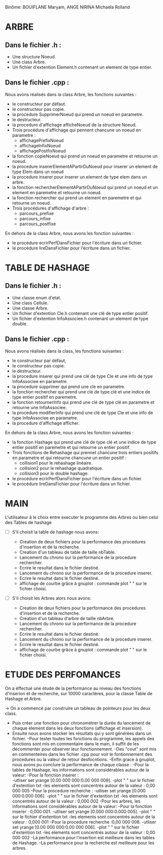 Binôme:
BOUIFLANE Maryam, ANGE NIRINA Michaela Rolland

 
ARBRE 
===============================================

 Dans le fichier .h :
----------------------

* Une structure Noeud.
* Une class Arbre.
* Un fichier d'extention Element.h contenant un element de type entier.

 Dans le fichier .cpp : 
------------------------

Nous avons réalisés dans la class Arbre, les fonctions suivantes :

* le constructeur par défaut.
* le constructeur pas copie.
* la procedure SupprimerNoeud qui prend un noeud en parametre.
* le destructeur.
* la procedure d'affichage afficheNoeud de la structure Noeud.
* Trois procédure d'affichage qui pennent chancune un noeud en parametre :
  - affichagePrefixNoeud
  - affichageInfixNoeud
  - affichagePostfixNoeud
* la fonction copieNoeud qui prend un noeud en parametre et retourne un noeud.
* la procedure insererElementAPartirDuNoeud pour inserer un element de type Elem dans un noeud
* la procedure inserer pour inserer un element de type elem dans un arbre.
* la fonction rechercherElementAPartirDuNoeud qui prend un noeud et un element en paremetre et retourne un noeud.
* la fonction rechercher qui prend un element en paremetre et qui retourne un noeud.
* Trois procédures d'affichage d'arbre : 
  - parcours_prefixe
  - parcours_infixe
  - parcours_postfixe

En dehors de la class Arbre, nous avons les fonction suivantes :

* le procédure ecrirPerfDansFichier pour l'écriture dans un fichier.
* le procédure lireDansFichier pour l'écriture dans un fichier.

 
 TABLE DE HASHAGE 
===============================================

 Dans le fichier .h :
----------------------

* Une classe enum d'etat.
* Une class Cellule.
* Une classe Arbre.
* Un fichier d'extention Cle.h contenant une clé de type entier positif.
* Un fichier d'extention InfoAssociee.h contenant un element de type double.
    
 Dans le fichier .cpp :
-------------------------

Nous avons réalisés dans la class, les fonctions suivantes :

* le constructeur par défaut,
* le constructeur pas copie.
* le destructeur.
* la procedure inserer qui prend une clé de type Cle et une info de type InfoAssociee en parametre.
* la procedure supprimer qui prend une cle en parametre.
* la fonction rechercher qui prend une clé de type clé et une indice de type entier positif en paremetre.
* la fonction retournerInfo qui prend une clé de type clé en parametre et retourne une InfoAssociee.
* la procedure modifierInfo qui prend une clé de type Cle et une info de type InfoAssociee en parametre.
* la procedure d'affichage afficher.

En dehors de la class Arbre, nous avons les fonction suivantes :

* la fonction Hashage qui prend une clé de type clé et une indice de type entier positif en paremetre et qui retourne un entier positif.
* Trois fonctions de Rehashage qui prennet chancune trois entiers positifs en parametre et qui retourne chancune un entier positif :
  - collision1 pour le rehashage linéaire.
  - collision2 pour le rehashage quadratique.
  - collision3 pour le double hashage.
* le procédure ecrirPerfDansFichier pour l'écriture dans un fichier.
* le procédure lireDansFichier pour l'écriture dans un fichier.
	
MAIN 
===============================================

L'utilisateur à le choix entre executer le programme des Arbres ou bien celui des Tables de hashage
	
* [ ] S'il choisit la table de hashage nous avons:
	
	* Creation de deux fichiers pour la performance des procedures d'insertion et de la recherche.
	* Creation d'un tableau de table de taille nbTable.
	* Lancement du chrono sur la performance de la procedure rechercher.
	* Ecrire le resultat dans le fichier destiné.
	* Lancement du chrono sur la performance de la procedure inserer.
	* Ecrire le resultat dans le fichier destiné.
	* affichage de courbe grâce à gnuplot : commande plot " " sur le fichier choisi.
    
    
* [ ] S'il choisit les Arbres alors nous avons:
    
	* Creation de deux fichiers pour la performance des procedures d'insertion et de la recherche.
	* Creation d'un tableau d'arbre de taille nbArbre.
	* Lancement du chrono sur la performance de la procedure rechercher.
	* Ecrire le resultat dans le fichier destiné.
	* Lancement du chrono sur la performance de la procedure inserer.
	* Ecrire le resultat dans le fichier destiné.
	* affichage de courbe grâce à gnuplot : commande plot " " sur le fichier choisi.


ETUDE DES PERFOMANCES
===============================================

On a éffectué une étude de la performance au niveau des fonctions d'inserion et de recherche, sur 10000 caractères, pour la classe Table de Hashage et Arbre.

-> On a commencé par construire un tableau de pointeurs pour les deux class.
* Puis créer une fonction pour chronométrer la durée du lancement de chaque 
élement dans les deux fonctions (affichage et insersion).
* Ensuite nous avons stocker les résultats qui y sont générées dans un fichier.
-Pour tester toutes les fonctions du programme, les appels des fonctions sont mis en commentaire
dans le main, il suffit de les décommenter pour observer leur fonctionnement.
-Des "cout" sont mis en commenteires dans les fichier .cpp pour voir le fontionnement des procedures 
ou la valeur de retour desfocntions. 
-Enfin grace à gnuplot, nous avons pu conclure la performance de chaque classe :
    -Pour la tables de Hashage, les informations sont considérables autour de la valeur:
        -Pour la fonction inserer :  
            -utliser set yrange [0.00 000 000:0.00 000 009].
            -plot " " sur le fichier d'extention txt
            -les elements sont concentrés autour de la valeur : 0,00 000 005
        -Pour la procedure recherche :
            -utliser set yrange [0.000 000:0.000 006].
            -plot " " sur le fichier d'extention txt
            -les elements sont concentrés autour de la valeur : 0,000 002
    -Pour les arbres, les informations sont considérables autour de la valeur:
        -Pour la fonction inserer : 0,000 001.
            -utliser set yrange [0.000 000:0.000 005].
            -plot " " sur le fichier d'extention txt
            -les elements sont concentrés autour de la valeur : 0,000 001
        -Pour la procedure recherche :0,00 000 008.
            -utliser set yrange [0.00 000 000:0.00 000 006].
            -plot " " sur le fichier d'extention txt
            -les elements sont concentrés autour de la valeur : 0,00 000 002
-La performance pour l'insertion est meilleure dans les tables de Hashage.
-La performance pour la recherche est meilleure pour les arbres.

